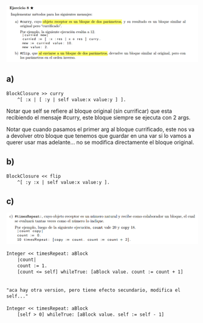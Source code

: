 ![alt text](image.png)


## a)

```
BlockClosure >> curry
    ^[ :x | [ :y | self value:x value:y ] ].
```
Notar que self se refiere al bloque original (sin currificar) que esta
recibiendo el mensaje #curry, este bloque siempre se ejecuta con 2 args.

Notar que cuando pasamos el primer arg al bloque currificado, este nos va
a devolver otro bloque que tenemos que guardar en una var si lo vamos a
querer usar mas adelante... no se modifica directamente el bloque original.


## b)

```
BlockClosure << flip
    ^[ :y :x | self value:x value:y ].
```

## c)
![alt text](image-1.png)


```
Integer << timesRepeat: aBlock
    |count|
    count := 1.
    [count <= self] whileTrue: [aBlock value. count := count + 1]


"aca hay otra version, pero tiene efecto secundario, modifica el self..."

Integer << timesRepeat: aBlock
    [self > 0] whileTrue: [aBlock value. self := self - 1]
```
